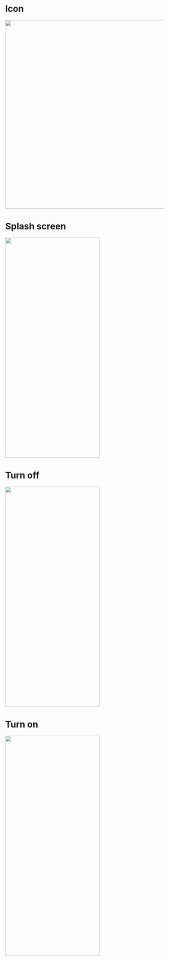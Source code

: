 <p><h1>Icon</h1>
    <img src="https://github.com/rspartan-117/FlashLightApp/assets/157885636/bc3e6d0a-60db-4d11-b667-a9e5e37797da.png" width="800" height="600" />
</p>
<p><h1>Splash screen</h1>
    <img src="https://github.com/rspartan-117/FlashLightApp/assets/157885636/9ef67cc9-341b-4812-abe4-cb1cd44e2ca1.png" width="300" height="700" />
</p>

<p><h1>Turn off</h1>
    <img src="https://github.com/rspartan-117/FlashLightApp/assets/157885636/a6fb144a-b2ed-4980-bdcc-500ed0de929b.png" width="300" height="700" />
</p>

<p><h1>Turn on</h1>
    <img src="https://github.com/rspartan-117/FlashLightApp/assets/157885636/70650559-034d-4c6c-86db-56766267c1ff.png" width="300" height="700" />
</p>


